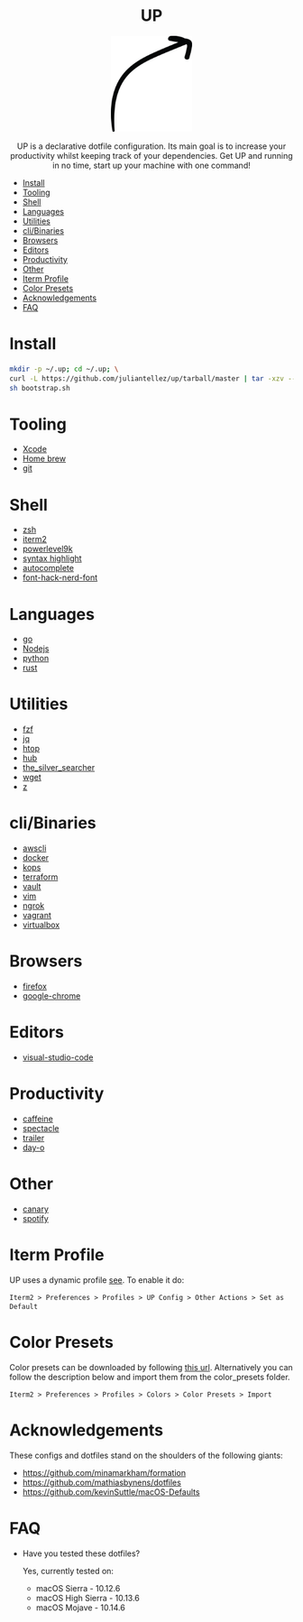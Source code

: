 <h1 align="center">UP</h1>

<p align="center">
  <a href="https://github.com/juliantellez/lambcycle" target="_blank">
    <img alt="lambcycle" src="./assets/up.png" width="144">
  </a>
</p>

<p align="center">
UP is a declarative dotfile configuration.
Its main goal is to increase your productivity whilst keeping track of your dependencies.
Get UP and running in no time, start up your machine with one command!
</p>

- [Install](#install)
- [Tooling](#tooling)
- [Shell](#shell)
- [Languages](#languages)
- [Utilities](#utilities)
- [cli/Binaries](#clibinaries)
- [Browsers](#browsers)
- [Editors](#editors)
- [Productivity](#productivity)
- [Other](#other)
- [Iterm Profile](#iterm-profile)
- [Color Presets](#color-presets)
- [Acknowledgements](#acknowledgements)
- [FAQ](#faq)


# Install

```bash
mkdir -p ~/.up; cd ~/.up; \
curl -L https://github.com/juliantellez/up/tarball/master | tar -xzv --strip-components 1 &>> /dev/null; \
sh bootstrap.sh
```

# Tooling

- [Xcode](https://developer.apple.com/xcode/)
- [Home brew](https://brew.sh/)
- [git](https://github.com/git/git)

# Shell
- [zsh](https://ohmyz.sh/)
- [iterm2](https://www.iterm2.com/)
- [powerlevel9k](https://github.com/Powerlevel9k/powerlevel9k)
- [syntax highlight](https://github.com/zsh-users/zsh-syntax-highlighting)
- [autocomplete](https://github.com/zsh-users/zsh-completions)
- [font-hack-nerd-font](https://github.com/ryanoasis/nerd-fonts)

# Languages
- [go](https://github.com/golang/go)
- [Nodejs](https://nodejs.org/en/)
- [python](https://github.com/python/cpython)
- [rust](https://github.com/rust-lang/rust)

# Utilities
- [fzf](https://github.com/junegunn/fzf)
- [jq](https://github.com/stedolan/jq)
- [htop](https://github.com/hishamhm/htop)
- [hub](https://github.com/github/hub)
- [the_silver_searcher](https://github.com/ggreer/the_silver_searcher)
- [wget](https://github.com/jay/wget)
- [z](https://github.com/rupa/z)

# cli/Binaries
- [awscli](https://github.com/aws/aws-cli)
- [docker](https://github.com/docker/cli)
- [kops](https://github.com/kubernetes/kops)
- [terraform](https://github.com/hashicorp/terraform)
- [vault](https://github.com/hashicorp/vault)
- [vim](https://github.com/vim/vim)
- [ngrok](https://ngrok.com/)
- [vagrant](https://www.vagrantup.com/)
- [virtualbox](https://www.virtualbox.org/wiki/Downloads)

# Browsers
- [firefox](https://www.mozilla.org/en-US/firefox/)
- [google-chrome](https://www.google.com/chrome/)

# Editors
- [visual-studio-code](https://code.visualstudio.com/)

# Productivity
- [caffeine](http://lightheadsw.com/caffeine/)
- [spectacle](https://www.spectacleapp.com/)
- [trailer](https://ptsochantaris.github.io/trailer/)
- [day-o](https://shauninman.com/archive/2011/10/20/day_o_mac_menu_bar_clock)

# Other
- [canary](https://canarymail.io/)
- [spotify](https://www.spotify.com)

# Iterm Profile

UP uses a dynamic profile [see](https://www.iterm2.com/documentation-dynamic-profiles.html). To enable it do:

```
Iterm2 > Preferences > Profiles > UP Config > Other Actions > Set as Default
```

# Color Presets

Color presets can be downloaded by following [this url](https://github.com/mbadolato/iTerm2-Color-Schemes/blob/master/README.md). Alternatively you can
follow the description below and import them from the color_presets folder.

```
Iterm2 > Preferences > Profiles > Colors > Color Presets > Import
```

# Acknowledgements
These configs and dotfiles stand on the shoulders of the following giants:

- https://github.com/minamarkham/formation
- https://github.com/mathiasbynens/dotfiles
- https://github.com/kevinSuttle/macOS-Defaults

# FAQ

- Have you tested these dotfiles?

  Yes, currently tested on:

  - macOS Sierra - 10.12.6
  - macOS High Sierra - 10.13.6
  - macOS Mojave - 10.14.6
